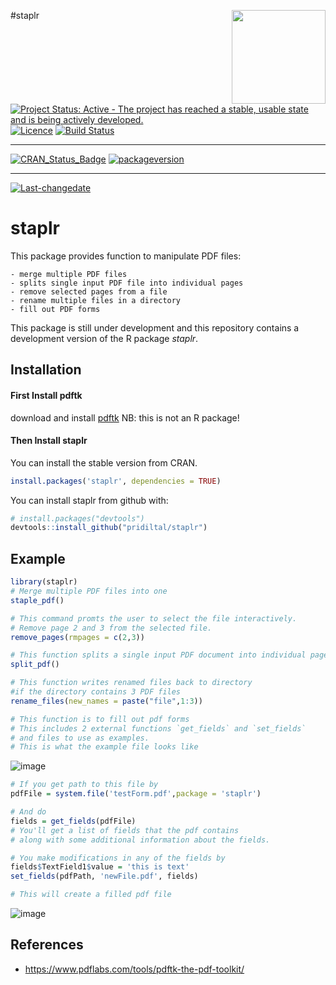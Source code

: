 
\#staplr <img src="logo.png" align="right" height="150" />

[![Project Status: Active - The project has reached a stable, usable
state and is being actively
developed.](http://www.repostatus.org/badges/latest/active.svg)](http://www.repostatus.org/#active)
[![Licence](https://img.shields.io/badge/licence-GPL--3-blue.svg)](https://www.gnu.org/licenses/gpl-3.0.en.html)
[![Build
Status](https://travis-ci.org/pridiltal/staplr.svg?branch=master)](https://travis-ci.org/pridiltal/staplr)

-----

[![CRAN\_Status\_Badge](http://www.r-pkg.org/badges/version/staplr)](https://cran.r-project.org/package=staplr)
[![packageversion](https://img.shields.io/badge/Package%20version-1.1.0-orange.svg?style=flat-square)](commits/master)

-----

[![Last-changedate](https://img.shields.io/badge/last%20change-2018--03--22-yellowgreen.svg)](/commits/master)

<!-- README.md is generated from README.Rmd. Please edit that file -->

# staplr

This package provides function to manipulate PDF files:

    - merge multiple PDF files 
    - splits single input PDF file into individual pages 
    - remove selected pages from a file
    - rename multiple files in a directory
    - fill out PDF forms

This package is still under development and this repository contains a
development version of the R package *staplr*.

## Installation

#### First Install pdftk

download and install
[pdftk](https://www.pdflabs.com/tools/pdftk-the-pdf-toolkit/) NB: this
is not an R package\!

#### Then Install staplr

You can install the stable version from CRAN.

``` r
install.packages('staplr', dependencies = TRUE)
```

You can install staplr from github with:

``` r
# install.packages("devtools")
devtools::install_github("pridiltal/staplr")
```

## Example

``` r
library(staplr)
# Merge multiple PDF files into one
staple_pdf()

# This command promts the user to select the file interactively. 
# Remove page 2 and 3 from the selected file.
remove_pages(rmpages = c(2,3))

# This function splits a single input PDF document into individual pages
split_pdf()

# This function writes renamed files back to directory
#if the directory contains 3 PDF files
rename_files(new_names = paste("file",1:3))

# This function is to fill out pdf forms
# This includes 2 external functions `get_fields` and `set_fields` 
# and files to use as examples.
# This is what the example file looks like
```

![image](https://user-images.githubusercontent.com/6352379/37745585-bc7bb8e8-2d32-11e8-918c-e52a0a549118.png)

``` r
# If you get path to this file by
pdfFile = system.file('testForm.pdf',package = 'staplr')
```

``` r
# And do
fields = get_fields(pdfFile)
# You'll get a list of fields that the pdf contains 
# along with some additional information about the fields.
```

``` r
# You make modifications in any of the fields by
fields$TextField1$value = 'this is text'
set_fields(pdfPath, 'newFile.pdf', fields)

# This will create a filled pdf file
```

![image](https://user-images.githubusercontent.com/6352379/37745838-65986038-2d34-11e8-9d16-5d6514ef24ab.png)

## References

  - <https://www.pdflabs.com/tools/pdftk-the-pdf-toolkit/>
